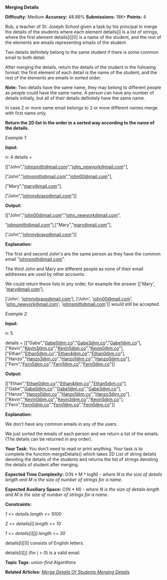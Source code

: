 **Merging Details**

**Difficulty:** Medium  **Accuracy:** 48.89%    **Submissions:** 18K+   **Points:** 4

Bob, a teacher of St. Joseph School given a task by his principal to merge the details of the students where each element details[i] is a list of strings, where the first element details[i][0] is a name of the student, and the rest of the elements are emails representing emails of the student.   

Two details definitely belong to the same student if there is some common email to both detail.  

After merging the details, return the details of the student in the following format: the first element of each detail is the name of the student, and the rest of the elements are emails in sorted order.  

**Note:** Two details have the same name, they may belong to different people as people could have the same name. A person can have any number of details initially, but all of their details definitely have the same name.

In case 2 or more same email belongs to 2 or more different names merge with first name only. 

**Return the 2D list in the order in a sorted way according to the name of the details.**

*Example 1:*

**Input:** 

n: 4
details = 

[["John","johnsmith@mail.com","john_newyork@mail.com"],

["John","johnsmith@mail.com","john00@mail.com"],

["Mary","mary@mail.com"],

["John","johnnybravo@mail.com"]]

**Output:** 

[["John","john00@mail.com","john_newyork@mail.com",

"johnsmith@mail.com"],["Mary","mary@mail.com"],

["John","johnnybravo@mail.com"]]

**Explanation:**

The first and second John's are the same person as they have the common email "johnsmith@mail.com".

The third John and Mary are different people as none of their email addresses are used by other accounts.

We could return these lists in any order, for example the answer [['Mary', 'mary@mail.com'], 

['John', 'johnnybravo@mail.com'], ['John', 'john00@mail.com', 'john_newyork@mail.com',  'johnsmith@mail.com']] would still be accepted.

*Example 2:*

**Input:** 

n: 5

details = 
[["Gabe","Gabe0@m.co","Gabe3@m.co","Gabe1@m.co"],["Kevin","Kevin3@m.co","Kevin5@m.co","Kevin0@m.co"],["Ethan","Ethan5@m.co","Ethan4@m.co","Ethan0@m.co"],["Hanzo","Hanzo3@m.co","Hanzo1@m.co","Hanzo0@m.co"],["Fern","Fern5@m.co","Fern1@m.co","Fern0@m.co"]]

**Output:** 

[["Ethan","Ethan0@m.co","Ethan4@m.co","Ethan5@m.co"],["Gabe","Gabe0@m.co","Gabe1@m.co","Gabe3@m.co"],["Hanzo","Hanzo0@m.co","Hanzo1@m.co","Hanzo3@m.co"],["Kevin","Kevin0@m.co","Kevin3@m.co","Kevin5@m.co"],["Fern","Fern0@m.co","Fern1@m.co","Fern5@m.co"]]

**Explanation:**

We don't have any common emails in any of the users.

We just sorted the emails of each person and we return a list of the emails.(The details can be
returned in any order).

**Your Task:**
You don't need to read or print anything. Your task is to complete the function mergeDetails() which takes 2D List of string details denoting the details of the students and returns the list of strings denoting the details of student after merging.

**Expected Time Complexity:** O(N * M * logN) - *where N is the size of details length and M is the size of number of strings for a name*.

**Expected Auxiliary Space:** O(N * M) - *where N is the size of details length and M is the size of number of strings for a name*.

**Constraints:**

*1 <= details.length <= 1000*

*2 <= details[i].length <= 10*

*1 <= details[i][j].length <= 30*

details[i][0] consists of English letters.

details[i][j] (for j > 0) is a valid email.
 

**Topic Tags:**
*union-find  Algorithms*

**Related Articles:**
[*Merge Details Of Students Merging Details*](https://www.geeksforgeeks.org/merge-details-of-students-merging-details/)